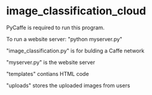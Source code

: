 # image_classification_cloud
PyCaffe is required to run this program.  

To run a website server: "python myserver.py"
  
"image_classification.py" is for bulding a Caffe network  
  
"myserver.py" is the website server  

"templates" contians HTML code  

"uploads" stores the uploaded images from users  

